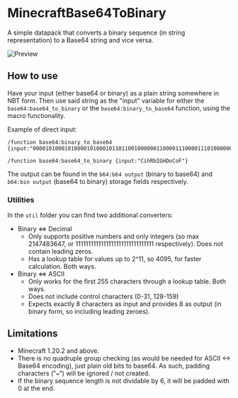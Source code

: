 # MinecraftBase64ToBinary
A simple datapack that converts a binary sequence (in string representation) to a Base64 string and vice versa.

![Preview](https://media.discordapp.net/attachments/176176137632874497/1151140664352985239/image.png)

## How to use

Have your input (either base64 or binary) as a plain string somewhere in NBT form. Then use said string as the "input" variable for either the `base64:base64_to_binary` or the `base64:binary_to_base64` function, using the macro functionality.

Example of direct input:

```
/function base64:binary_to_base64 {input:"000010100010100001010001011011001000000110000111000011101000000010101000000101"}

/function base64:base64_to_binary {input:"CihRbIGHDoCoF"}
```

The output can be found in the `b64:b64 output` (binary to base64) and `b64:bin output` (base64 to binary) storage fields respectively.

### Utilities

In the `util` folder you can find two additional converters:

- Binary <=> Decimal
    - Only supports positive numbers and only integers (so max 2147483647, or 1111111111111111111111111111111 respectively). Does not contain leading zeros.
    - Has a lookup table for values up to 2^11, so 4095, for faster calculation. Both ways.
- Binary <=> ASCII
    - Only works for the first 255 characters through a lookup table. Both ways.
    - Does not include control characters (0-31, 128-159)
    - Expects exactly 8 characters as input and provides 8 as output (in binary form, so including leading zeroes).

## Limitations

- Minecraft 1.20.2 and above.
- There is no quadruple group checking (as would be needed for ASCII <-> Base64 encoding), just plain old bits to base64. As such, padding characters ("`=`") will be ignored / not created.
- If the binary sequence length is not dividable by 6, it will be padded with 0 at the end.